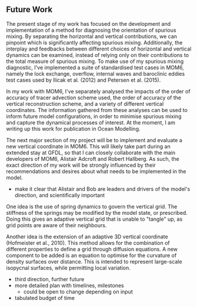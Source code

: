 ## Future Work

The present stage of my work has focused on the development and implementation of a method for diagnosing the orientation of spurious mixing. By separating the horizontal and vertical contributions, we can pinpoint which is significantly affecting spurious mixing. Additionally, the interplay and feedbacks between different choices of horizontal and vertical dynamics can be examined, instead of relying only on their contributions to the total measure of spurious mixing. To make use of my spurious mixing diagnostic, I've implemented a suite of standardised test cases in MOM6, namely the lock exchange, overflow, internal waves and baroclinic eddies test cases used by Ilicak et al. (2012) and Petersen et al. (2015).

In my work with MOM6, I've separately analysed the impacts of the order of accuracy of tracer advection scheme used, the order of accuracy of the vertical reconstruction scheme, and a variety of different vertical coordinates. The information gathered from these analyses can be used to inform future model configurations, in order to minimise spurious mixing and capture the dynamical processes of interest. At the moment, I am writing up this work for publication in Ocean Modelling.

The next major section of my project will be to implement and evaluate a new vertical coordinate in MOM6. This will likely take part during an extended stay at GFDL, so that I can closely collaborate with the main developers of MOM6, Alistair Adcroft and Robert Hallberg. As such, the exact direction of my work will be strongly influenced by their recommendations and desires about what needs to be implemented in the model.

- make it clear that Alistair and Bob are leaders and drivers of the model's direction, and scientifically important

One idea is the use of spring dynamics to govern the vertical grid. The stiffness of the springs may be modified by the model state, or prescribed. Doing this gives an adaptive vertical grid that is unable to "tangle" up, as grid points are aware of their neighbours.

Another idea is the extension of an adaptive 3D vertical coordinate (Hofmeister et al., 2010). This method allows for the combination of different properties to define a grid through diffusion equations. A new component to be added is an equation to optimise for the curvature of density surfaces over distance. This is intended to represent large-scale isopycnal surfaces, while permitting local variation.

- third direction, further future
- more detailed plan with timelines, milestones
  - could be open to change depending on input
- tabulated budget of time
